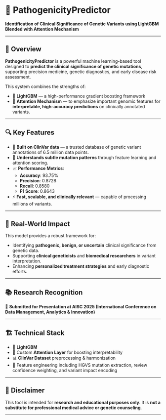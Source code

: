 # 🧬 PathogenicityPredictor

**Identification of Clinical Significance of Genetic Variants using LightGBM Blended with Attention Mechanism**

---

## 🧠 Overview

**PathogenicityPredictor** is a powerful machine learning-based tool designed to **predict the clinical significance of genetic mutations**, supporting precision medicine, genetic diagnostics, and early disease risk assessment.  

This system combines the strengths of:
- 🌲 **LightGBM** — a high-performance gradient boosting framework
- 🧠 **Attention Mechanism** — to emphasize important genomic features
for **interpretable, high-accuracy predictions** on clinically annotated variants.

---

## 🔍 Key Features

- 🚀 **Built on ClinVar data** — a trusted database of genetic variant annotations of 6.5 million data points.
- 🧬 **Understands subtle mutation patterns** through feature learning and attention scoring.
- 📈 **Performance Metrics**:
  - **Accuracy**: 93.75%
  - **Precision**: 0.8728
  - **Recall**: 0.8580
  - **F1 Score**: 0.8643
- ⚡ **Fast, scalable, and clinically relevant** — capable of processing millions of variants.

---

## 🧪 Real-World Impact

This model provides a robust framework for:
- Identifying **pathogenic, benign, or uncertain** clinical significance from genetic data.
- Supporting **clinical geneticists** and **biomedical researchers** in variant interpretation.
- Enhancing **personalized treatment strategies** and early diagnostic efforts.

---

## 📚 Research Recognition

📄 **Submitted for Presentation at AISC 2025 (International Conference on Data Management, Analytics & Innovation)**  

---

## 🏗️ Technical Stack

- 🧠 **LightGBM**
- 🧬 Custom **Attention Layer** for boosting interpretability
- 📊 **ClinVar Dataset** preprocessing & harmonization
- 🧪 Feature engineering including HGVS mutation extraction, review confidence weighting, and variant impact encoding

---

## 📜 Disclaimer

This tool is intended for **research and educational purposes only**. It is **not a substitute for professional medical advice or genetic counseling**.

---


